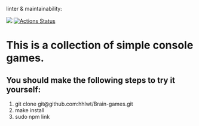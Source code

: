 linter & maintainability:

<a href="https://codeclimate.com/github/hhlwt/frontend-project-lvl1/maintainability"><img src="https://api.codeclimate.com/v1/badges/6cd89efebdc34411ee0e/maintainability" /></a>
[![Actions Status](https://github.com/hhlwt/frontend-project-lvl1/workflows/make-lint/badge.svg)](https://github.com/hhlwt/frontend-project-lvl1/actions)

<h1>This is a collection of simple console games.</h1>

<h2>You should make the following steps to try it yourself:</h2>
<ol>
  <li>git clone git@github.com:hhlwt/Brain-games.git</li>
  <li>make install</li>
  <li>sudo npm link</li>
</ol>
